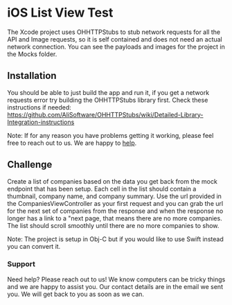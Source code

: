 # iOS List View Test

The Xcode project uses OHHTTPStubs to stub network requests for all the API and Image requests, so it is self contained and does not need an actual network connection.  You can see the payloads and images for the project in the Mocks folder.

## Installation

You should be able to just build the app and run it, if you get a network requests error try building the OHHTTPStubs library first.  Check these instructions if needed: https://github.com/AliSoftware/OHHTTPStubs/wiki/Detailed-Library-Integration-instructions

Note: If for any reason you have problems getting it working, please feel free to reach out to us. We are happy to [help](#support).

## Challenge

Create a list of companies based on the data you get back from the mock endpoint that has been setup. Each cell in the list should contain a thumbnail, company name, and company summary. Use the url provided in the CompaniesViewController as your first request and you can grab the url for the next set of companies from the response and when the response no longer has a link to a "next page, that means there are no more companies.  The list should scroll smoothly until there are no more companies to show.

Note:  The project is setup in Obj-C but if you would like to use Swift instead you can convert it.

### Support

Need help? Please reach out to us! We know computers can be tricky things and we are happy to assist you. Our contact details are in the email we sent you. We will get back to you as soon as we can.
